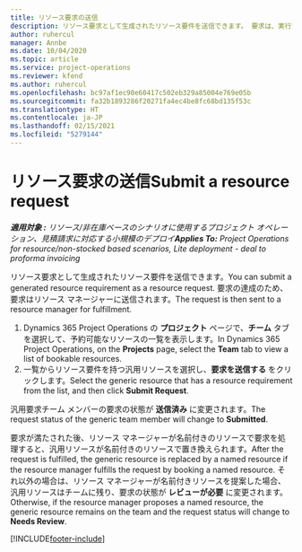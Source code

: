 ```yaml
---
title: リソース要求の送信
description: リソース要求として生成されたリソース要件を送信できます。 要求は、実行する場合はリソース マネージャーに送信されます。
author: ruhercul
manager: Annbe
ms.date: 10/04/2020
ms.topic: article
ms.service: project-operations
ms.reviewer: kfend
ms.author: ruhercul
ms.openlocfilehash: bc97af1ec90e60417c502eb329a85004e769e05b
ms.sourcegitcommit: fa32b1893286f20271fa4ec4be8fc68bd135f53c
ms.translationtype: HT
ms.contentlocale: ja-JP
ms.lasthandoff: 02/15/2021
ms.locfileid: "5279144"
---
```

# <a name="submit-a-resource-request"></a><span data-ttu-id="d0092-104">リソース要求の送信</span><span class="sxs-lookup"><span data-stu-id="d0092-104">Submit a resource request</span></span>

<span data-ttu-id="d0092-105">_**適用対象 :** リソース/非在庫ベースのシナリオに使用するプロジェクト オペレーション、見積請求に対応する小規模のデプロイ_</span><span class="sxs-lookup"><span data-stu-id="d0092-105">_**Applies To:** Project Operations for resource/non-stocked based scenarios, Lite deployment - deal to proforma invoicing_</span></span>

<span data-ttu-id="d0092-106">リソース要求として生成されたリソース要件を送信できます。</span><span class="sxs-lookup"><span data-stu-id="d0092-106">You can submit a generated resource requirement as a resource request.</span></span> <span data-ttu-id="d0092-107">要求の達成のため、要求はリソース マネージャーに送信されます。</span><span class="sxs-lookup"><span data-stu-id="d0092-107">The request is then sent to a resource manager for fulfillment.</span></span>

1. <span data-ttu-id="d0092-108">Dynamics 365 Project Operations の **プロジェクト** ページで、**チーム** タブを選択して、予約可能なリソースの一覧を表示します。</span><span class="sxs-lookup"><span data-stu-id="d0092-108">In Dynamics 365 Project Operations, on the **Projects** page, select the **Team** tab to view a list of bookable resources.</span></span> 
2. <span data-ttu-id="d0092-109">一覧からリソース要件を持つ汎用リソースを選択し、**要求を送信する** をクリックします。</span><span class="sxs-lookup"><span data-stu-id="d0092-109">Select the generic resource that has a resource requirement from the list, and then click **Submit Request**.</span></span>

<span data-ttu-id="d0092-110">汎用要求チーム メンバーの要求の状態が **送信済み** に変更されます。</span><span class="sxs-lookup"><span data-stu-id="d0092-110">The request status of the generic team member will change to **Submitted**.</span></span>

<span data-ttu-id="d0092-111">要求が満たされた後、リソース マネージャーが名前付きのリソースで要求を処理すると、汎用リソースが名前付きのリソースで置き換えられます。</span><span class="sxs-lookup"><span data-stu-id="d0092-111">After the request is fulfilled, the generic resource is replaced by a named resource if the resource manager fulfills the request by booking a named resource.</span></span> <span data-ttu-id="d0092-112">それ以外の場合は、リソース マネージャーが名前付きリソースを提案した場合、汎用リソースはチームに残り、要求の状態が **レビューが必要** に変更されます。</span><span class="sxs-lookup"><span data-stu-id="d0092-112">Otherwise, if the resource manager proposes a named resource, the generic resource remains on the team and the request status will change to **Needs Review**.</span></span>


[!INCLUDE[footer-include](../includes/footer-banner.md)]